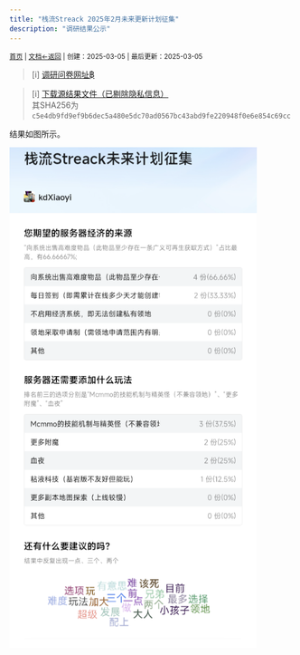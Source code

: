 ```yaml
---
title: "栈流Streack 2025年2月未来更新计划征集"
description: "调研结果公示"
---
```

<small id="old_menu"><a href="/Streack/">首页</a> | <a href="/Streack/doc/">文档</a></small><small><a href="../">←返回</a> |
 创建：2025-03-05 | 最后更新：2025-03-05</small><br>

> [i] [调研问卷网址฿](https://docs.qq.com/form/page/DV0RTU1dhR3ZyRWRK)

> [i] [下载源结果文件（已剔除隐私信息）](./result.csv)<br>其SHA256为`c5e4db9fd9ef9b6dec5a480e5dc70ad0567bc43abd9fe220948f0e6e854c69cc`

结果如图所示。

![](./result.png "调查结果图片")

<script src="https://rs.kdxiaoyi.top/res/scripts/js/sober.min.js"></script><script src="https://kdxiaoyi.top/Streack/page/pmd-reRender.min.js"></script>